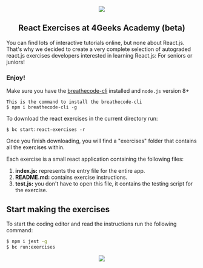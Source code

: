 <p align="center">
  <img src="https://assets.breatheco.de/apis/img/images.php?blob&random&cat=icon&tags=4geeks,128">
</p>

<p>
    <h2 align="center"> React Exercises at 4Geeks Academy (beta) </h2>
</p>

You can find lots of interactive tutorials online, but none about React.js. That's why we decided to create a very complete selection of autograded react.js exercises developers interested in learning React.js: For seniors or juniors!

### Enjoy!

Make sure you have the [breathecode-cli](https://github.com/breatheco-de/breathecode-cli) installed and `node.js` version 8+
```
This is the command to install the breathecode-cli
$ npm i breathecode-cli -g
```

To download the react exercises in the current directory run:
```
$ bc start:react-exercises -r
```

Once you finish downloading, you will find a "exercises" folder that contains all the exercises within.

Each exercise is a small react application containing the following files:

1. **index.js:** represents the entry file for the entire app.
2. **README.md:** contains exercise instructions.
3. **test.js:** you don't have to open this file, it contains the testing script for the exercise.

## Start making the exercises

To start the coding editor and read the instructions run the following command:

```sh
$ npm i jest -g
$ bc run:exercises
```
<p align="center">
  <img src="https://raw.githubusercontent.com/4GeeksAcademy/react-exercises/master/preview.gif">
</p>
